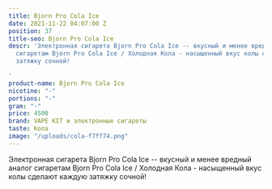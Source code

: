 ```yaml
---
title: Bjorn Pro Cola Ice
date: 2021-11-22 04:07:00 Z
position: 37
title-seo: Bjorn Pro Cola Ice
descr: 'Электронная сигарета Bjorn Pro Cola Ice -- вкусный и менее вредный аналог
  сигаретам Bjorn Pro Cola Ice / Холодная Кола - насыщенный вкус колы сделают каждую
  затяжку сочной!

'
product-name: Bjorn Pro Cola Ice
nicotine: "-"
portions: "-"
gram: "-"
price: 4500
brand: VAPE KIT и электронные сигареты
taste: Кола
image: "/uploads/cola-f7ff74.png"
---
```


Электронная сигарета Bjorn Pro Cola Ice -- вкусный и менее вредный аналог сигаретам Bjorn Pro Cola Ice / Холодная Кола - насыщенный вкус колы сделают каждую затяжку сочной!
